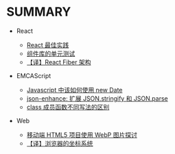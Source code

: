 # SUMMARY

* React
    * [React 最佳实践](/react-best-practices/index.md)
    * [组件库的单元测试](/ui-unit-test/index.md)
    * [【译】React Fiber 架构](/react-fiber/index.md)

* EMCAScript

    * [Javascript 中该如何使用 new Date](/how-to-new-a-date-in-js/index.md)
    * [json-enhance: 扩展 JSON.stringify 和 JSON.parse](/json-enhance/index.md)
    * [class 成员函数不同写法的区别](/class-member-functions/index.md)

* Web
    * [移动端 HTML5 项目使用 WebP 图片探讨](/webp-images-in-html5/index.md)
    * [【译】浏览器的坐标系统](/browser-coordinates/index.md)
